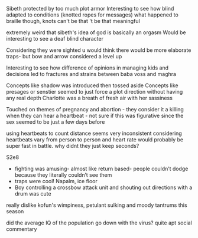 Sibeth protected by too much plot armor
Interesting to see how blind adapted to conditions (knotted ropes for messages) what happened to braille though, knots can't be that 't be that meaningful

extremely weird that sibeth's idea of god is basically an orgasm
Would be interesting to see a deaf blind character

Considering they were sighted u would think there would be more elaborate traps- but bow and arrow considered a level up

Interesting to see how difference of opinions in managing kids and decisions led to fractures and strains between baba voss and maghra 

Concepts like shadow was introduced then tossed aside
Concepts like presages or senstier seemed to just force a plot direction without having any real depth
Charlotte was a breath of fresh air with her sassiness

Touched on themes of pregnancy and abortion - they consider it a killing when they can hear a heartbeat - not sure if this was figurative since the sex seemed to be just a few days before

using heartbeats to count distance seems very inconsistent considering heartbeats vary from person to person and  heart rate would probably be super fast in battle. why didnt they just keep seconds?

S2e8
- fighting was amusing- almost like return based- people couldn’t dodge because they literally couldn’t see them 
- traps were cool! Napalm, ice floor 
- Boy controlling a crossbow attack unit and shouting out directions with a drum was cute

really dislike kofun's wimpiness, petulant sulking and moody tantrums this season

did the average IQ of the population go down with the virus?
quite apt social commentary